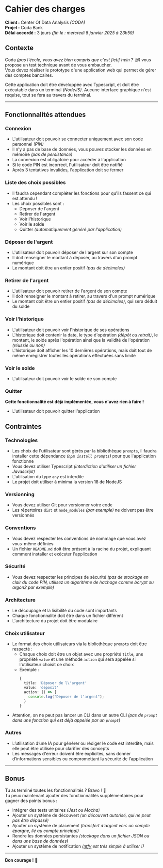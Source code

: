 # Cahier des charges

**Client :** Center Of Data Analysis _(CODA)_  
**Projet :** Coda Bank  
**Délai accordé :** 3 jours _(fin le : mercredi 8 janvier 2025 à 23h59)_

## Contexte

Coda _(pas l'école, vous avez bien compris que c'est fictif hein ? 😉)_ vous propose un test technique avant de vous embaucher.  
Vous devez réaliser le prototype d'une application web qui permet de gérer des comptes bancaires.

Cette application doit être développée avec Typescript, et doit être exécutable dans un terminal _(NodeJS)_. Aucune interface graphique n'est requise, tout se fera au travers du terminal.

---

## Fonctionnalités attendues

### Connexion

- L'utilisateur doit pouvoir se connecter uniquement avec son code personnel _(PIN)_
- Il n'y a pas de base de données, vous pouvez stocker les données en mémoire _(pas de persistance)_
- La connexion est obligatoire pour accéder à l'application
- Si le code PIN est incorrect, l'utilisateur doit être notifié
- Après 3 tentatives invalides, l'application doit se fermer

### Liste des choix possibles

- Il faudra cependant compléter les fonctions pour qu'ils fassent ce qui est attendu !
- Les choix possibles sont :
  - Déposer de l'argent
  - Retirer de l'argent
  - Voir l'historique
  - Voir le solde
  - Quitter _(automatiquement généré par l'application)_

### Déposer de l'argent

- L'utilisateur doit pouvoir déposer de l'argent sur son compte
- Il doit renseigner le montant à déposer, au travers d'un prompt numérique
- Le montant doit être un entier positif _(pas de décimales)_

### Retirer de l'argent

- L'utilisateur doit pouvoir retirer de l'argent de son compte
- Il doit renseigner le montant à retirer, au travers d'un prompt numérique
- Le montant doit être un entier positif _(pas de décimales)_, qui sera déduit du solde

### Voir l'historique

- L'utilisateur doit pouvoir voir l'historique de ses opérations
- L'historique doit contenir la date, le type d'opération _(dépôt ou retrait)_, le montant, le solde après l'opération ainsi que la validité de l'opération _(réussie ou non)_
- L'historique doit afficher les 10 dernières opérations, mais doit tout de même enregistrer toutes les opérations effectuées sans limite

### Voir le solde

- L'utilisateur doit pouvoir voir le solde de son compte

### Quitter

**Cette fonctionnalité est déjà implémentée, vous n'avez rien à faire !**

- L'utilisateur doit pouvoir quitter l'application

## Contraintes

### Technologies

- Les choix de l'utilisateur sont gérés par la bibliothèque `prompts`, il faudra installer cette dépendance _(`npm install prompts`)_ pour que l'application fonctionne
- Vous devez utiliser Typescript _(interdiction d'utiliser un fichier Javascript)_
- L'utilisation du type `any` est interdite
- Le projet doit utiliser à minima la version 18 de NodeJS

### Versionning

- Vous devez utiliser Git pour versionner votre code
- Les répertoires `dist` et `node_modules` _(par exemple)_ ne doivent pas être versionnés

### Conventions

- Vous devez respecter les conventions de nommage que vous avez vous-même définies
- Un fichier `README.md` doit être présent à la racine du projet, expliquant comment installer et exécuter l'application

### Sécurité

- Vous devez respecter les principes de sécurité _(pas de stockage en clair du code PIN, utilisez un algorithme de hachage comme bcrypt ou argon2 par exemple)_

### Architecture

- Le découpage et la lisibilité du code sont importants
- Chaque fonctionnalité doit être dans un fichier différent
- L'architecture du projet doit être modulaire

### Choix utilisateur

- Le format des choix utilisateurs via la bibliothèque `prompts` doit être respecté :
  - Chaque choix doit être un objet avec une propriété `title`, une propriété `value` et une méthode `action` qui sera appelée si l'utilisateur choisit ce choix
  - Exemple :
    ```typescript
    {
      title: 'Déposer de l\'argent'
      value: 'deposit'
      action: () => {
        console.log("Déposer de l'argent");
      }
    }
    ```
- Attention, on ne peut pas lancer un CLI dans un autre CLI _(pas de `prompt` dans une fonction qui est déjà appelée par un `prompt`)_

### Autres

- L’utilisation d’une IA pour générer ou rédiger le code est interdite, mais elle peut être utilisée pour clarifier des concepts
- Les messages d'erreur doivent être explicites, sans donner d'informations sensibles ou compromettant la sécurité de l'application

---

## Bonus

Tu as terminé toutes les fonctionnalités ? Bravo ! 🎉  
Tu peux maintenant ajouter des fonctionnalités supplémentaires pour gagner des points bonus :

- Intégrer des tests unitaires _(Jest ou Mocha)_
- Ajouter un système de découvert _(un découvert autorisé, qui ne peut pas être dépassé)_
- Ajouter un système de placement _(transfert d'argent vers un compte épargne, lié au compte principal)_
- Rendre les données persistantes _(stockage dans un fichier JSON ou dans une base de données)_
- Ajouter un système de notification _([ntfy](https://ntfy.sh/) est très simple à utiliser !)_

---

**Bon courage !** 🚀
